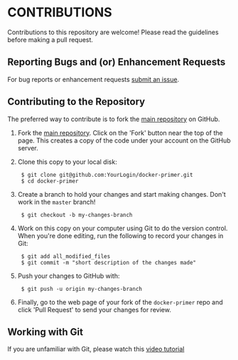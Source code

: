 # CONTRIBUTIONS

Contributions to this repository are welcome! Please read the guidelines before making a pull request. 

## Reporting Bugs and (or) Enhancement Requests

For bug reports or enhancement requests [submit an issue](https://github.com/iamsidshetty/docker-primer/issues).

## Contributing to the Repository

The preferred way to contribute is to fork the
[main repository](https://github.com/iamsidshetty/docker-primer) on GitHub.

1. Fork the [main repository](https://github.com/iamsidshetty/docker-primer).  Click on the 'Fork' button near the top of the page.  This creates a copy of the code under your account on the GitHub server.

2. Clone this copy to your local disk:

        $ git clone git@github.com:YourLogin/docker-primer.git
        $ cd docker-primer

3. Create a branch to hold your changes and start making changes. Don't work in the `master` branch!

        $ git checkout -b my-changes-branch

4. Work on this copy on your computer using Git to do the version control. When you're done editing, run the following to record your changes in Git:

        $ git add all_modified_files
        $ git commit -m "short description of the changes made"

5. Push your changes to GitHub with:

        $ git push -u origin my-changes-branch

6. Finally, go to the web page of your fork of the `docker-primer` repo and click 'Pull Request' to send your changes for review.

## Working with Git

If you are unfamiliar with Git, please watch this [video tutorial](https://vimeo.com/148366187)
